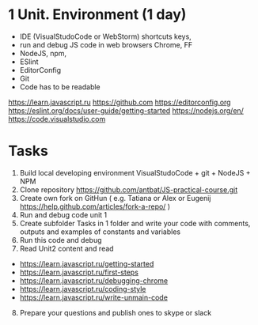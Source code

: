 # 1 Unit. Environment (1 day)
* IDE (VisualStudoCode or WebStorm) shortcuts keys,
* run and debug JS code in web browsers Chrome, FF
* NodeJS, npm,
* ESlint
* EditorConfig
* Git
* Code has to be readable


https://learn.javascript.ru
https://github.com
https://editorconfig.org
https://eslint.org/docs/user-guide/getting-started
https://nodejs.org/en/
https://code.visualstudio.com

# Tasks
1. Build local developing environment VisualStudoCode + git + NodeJS + NPM
2. Clone repository https://github.com/antbat/JS-practical-course.git
3. Create own fork on GitHun ( e.g. Tatiana or Alex or Eugenij https://help.github.com/articles/fork-a-repo/ )
4. Run and debug code unit 1
5. Create subfolder Tasks in 1 folder
and write your code with comments, outputs and examples of constants and variables
6. Run this code and debug
7. Read Unit2 content and read
* https://learn.javascript.ru/getting-started
* https://learn.javascript.ru/first-steps
* https://learn.javascript.ru/debugging-chrome
* https://learn.javascript.ru/coding-style
* https://learn.javascript.ru/write-unmain-code
8. Prepare your questions and publish ones to skype or slack



